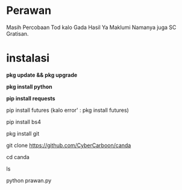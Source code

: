 # Perawan
Masih Percobaan Tod
kalo Gada Hasil Ya Maklumi Namanya juga SC 
Gratisan.

# instalasi

**pkg update && pkg upgrade**

**pkg install python**

**pip install requests**

pip install futures (kalo error' : pkg install futures)

pip install bs4

pkg install git

git clone https://github.com/CyberCarboon/canda

cd canda

ls

python prawan.py
